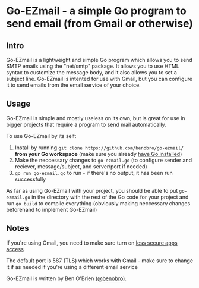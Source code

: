 # Go-EZmail - a simple Go program to send email (from Gmail or otherwise) 

Intro
-----

Go-EZmail is a lightweight and simple Go program which allows you to send SMTP emails using the "net/smtp" package. It allows you to use HTML syntax to customize the message body, and it also allows you to set a subject line. Go-EZmail is intented for use with Gmail, but you can configure it to send emails from the email service of your choice.

Usage
----

Go-EZmail is simple and mostly useless on its own, but is great for use in bigger projects that require a program to send mail automatically. 

To use Go-EZmail by its self:

1. Install by running `git clone https://github.com/benobro/go-ezmail/` **from your Go workspace** (make sure you already [have Go installed](https://golang.org/doc/install)) 
2. Make the neccessary changes to `go-ezmail.go` (to configure sender and reciever, message/subject, and server/port if needed) 
3. `go run go-ezmail.go` to run - if there's no output, it has been run successfully 

As far as using Go-EZmail with your project, you should be able to put `go-ezmail.go` in the directory with the rest of the Go code for your project and run `go build` to compile everything (obviously making neccessary changes beforehand to implement Go-EZmail)

Notes
----

If you're using Gmail, you need to make sure turn on [less secure apps access](https://support.google.com/accounts/answer/6010255?hl=en)

The default port is 587 (TLS) which works with Gmail - make sure to change it if as needed if you're using a different email service 

Go-EZmail is written by Ben O'Brien [(@benobro)](https://github.com/benobro). 
